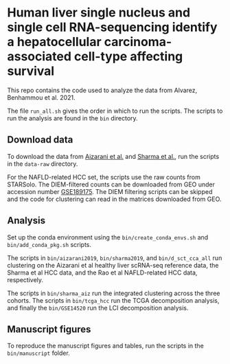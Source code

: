 
# Human liver single nucleus and single cell RNA-sequencing identify a hepatocellular carcinoma-associated cell-type affecting survival

This repo contains the code used to analyze the data from 
Alvarez, Benhammou et al. 2021.

The file `run_all.sh` gives the order in which to run the scripts. 
The scripts to run the analysis are found in the `bin` directory.

## Download data

To download the data from [Aizarani et al.](https://www.nature.com/articles/s41586-019-1373-2) 
and [Sharma et al.](https://www.sciencedirect.com/science/article/pii/S0092867420310825?via%3Dihub), 
run the scripts in the `data-raw` directory.

For the NAFLD-related HCC set, the scripts use the raw counts from STARSolo. 
The DIEM-filtered counts can be downloaded from GEO under accession number 
[GSE189175](https://www.ncbi.nlm.nih.gov/geo/query/acc.cgi?acc=GSE189175).
The DIEM filtering scripts can be skipped and the code for clustering 
can read in the matrices downloaded from GEO.

## Analysis

Set up the conda environment using the `bin/create_conda_envs.sh` and 
`bin/add_conda_pkg.sh` scripts.

The scripts in `bin/aizarani2019`, `bin/sharma2019`, and 
`bin/d_sct_cca_all` run clustering on the Aizarani et al healthy liver 
scRNA-seq reference data, the Sharma et al HCC data, and the Rao et al
NAFLD-related HCC data, respectively.

The scripts in `bin/sharma_aiz` run the integrated clustering across 
the three cohorts. The scripts in `bin/tcga_hcc` run the TCGA 
decomposition analysis, and finally the `bin/GSE14520` run the 
LCI decomposition analysis.

## Manuscript figures

To reproduce the manuscript figures and tables, run the scripts in the 
`bin/manuscript` folder.

